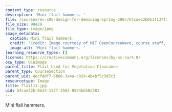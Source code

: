 ```yaml
---
content_type: resource
description: 'Mini flail hammers. '
file: /courses/ec-s06-design-for-demining-spring-2007/b4cae22b0b34137f25620524bb50d381_flail11.jpg
file_size: 98429
file_type: image/jpeg
image_metadata:
  caption: Mini flail hammers.
  credit: 'Credit: Image courtesy of MIT OpenCourseWare, course staff, and students.'
  image-alt: 'Mini flail hammers. '
learning_resource_types: []
license: https://creativecommons.org/licenses/by-nc-sa/4.0/
ocw_type: OCWImage
parent_title: Flail Used for Vegetation Clearance
parent_type: CourseSection
parent_uid: 4ecf4df7-6b06-3a4a-c029-4b4bf5c3d7c3
resourcetype: Image
title: flail11.jpg
uid: b4cae22b-0b34-137f-2562-0524bb50d381
---
```

Mini flail hammers. 